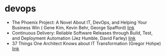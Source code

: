 # devops
- The Phoenix Project: A Novel About IT, DevOps, and Helping Your Business Win ( Gene Kim, Kevin Behr, George Spafford) [link](https://www.goodreads.com/book/show/17255186-the-phoenix-project)
- Continuous Delivery: Reliable Software Releases through Build, Test, and Deployment Automation (Jez Humble, David Farley) [link](https://www.goodreads.com/book/show/8686650-continuous-delivery)
- 37 Things One Architect Knows about IT Transformation (Gregor Hohpe) [link](https://www.goodreads.com/book/show/29499887-37-things-one-architect-knows) 